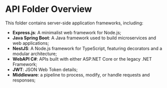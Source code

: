 # API Folder Overview
This folder contains server-side application frameworks, including:

* **Express.js**: A minimalist web framework for Node.js;
* **Java Spring Boot**: A Java framework used to build microservices and web applications;
* **NestJS**: A Node.js framework for TypeScript, featuring decorators and a modular architecture;
* **WebAPI C#**: APIs built with either ASP.NET Core or the legacy .NET Framework;
* **JWT**: JSON Web Token details;
* **Middleware**: a pipeline to process, modify, or handle requests and responses;